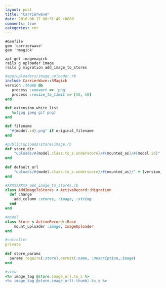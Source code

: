 ```yaml
---
layout: post
title: "Carrierwave"
date: 2016-06-17 00:31:49 +0800
comments: true
categories: ror
---
```

<pre><code>#Gemfile
gem 'carrierwave'
gem 'rmagick'
</code></pre>
 
`apt-get imagemagick`  
`rails g uploader image`  
`rails g migration add_image_to_stores`  
 
``` ruby
#app/uploaders/image_uploader.rb
include CarrierWave::RMagick
version :thumb do
   process :convert => 'png'
   process :resize_to_limit => [50, 50]
end

def extension_white_list
   %w(jpg jpeg gif png)
end

def filename
  "#{model.id}.png" if original_filename
end
```
  
``` ruby
#public\uploads\store\image.rb
def store_dir
    "uploads/#{model.class.to_s.underscore}/#{mounted_as}/#{model.id}"
end
 
def default_url
    "uploads/#{model.class.to_s.underscore}/#{mounted_as}/" + [version_name, "default.png"].compact.join('_')
end
```
 
 
``` ruby
#XXXXXXXXX_add_image_to_stores.rb
class AddImageToStores < ActiveRecord::Migration
  def change
  	add_column :stores, :image, :string
  end
end
```
 
``` ruby
#model
class Store < ActiveRecord::Base
	mount_uploader :image, ImageUploader
end
```
 
``` ruby
#cotroller
private
 
def store_params
  params.require(:store).permit(:name, :description,:image)
end
```
 
``` ruby
#view
<%= image_tag @store.image_url.to_s %>
<%= image_tag @store.image_url(:thumb).to_s %>
```